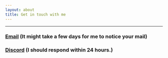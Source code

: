 ```yaml
---
layout: about
title: Get in touch with me
---
```

---



### [Email](mailto:kufd00m@gmx.com) (It might take a few days for me to notice your mail)

### [Discord](https://discord.com/users/498173152262881301https:/) (I should respond within 24 hours.)
